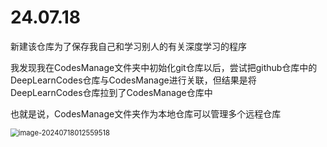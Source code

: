#  24.07.18

新建该仓库为了保存我自己和学习别人的有关深度学习的程序

我发现我在CodesManage文件夹中初始化git仓库以后，尝试把github仓库中的DeepLearnCodes仓库与CodesManage进行关联，但结果是将DeepLearnCodes仓库拉到了CodesManage仓库中

也就是说，CodesManage文件夹作为本地仓库可以管理多个远程仓库

<img src="C:\Users\CLee2\AppData\Roaming\Typora\typora-user-images\image-20240718012559518.png" alt="image-20240718012559518" style="zoom:80%;" />